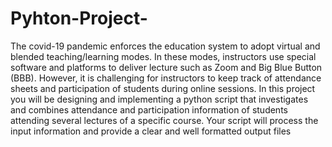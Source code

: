 # Pyhton-Project-
The covid-19 pandemic enforces the education system to adopt virtual and blended teaching/learning 
modes. In these modes, instructors use special software and platforms to deliver lecture such as Zoom 
and Big Blue Button (BBB). However, it is challenging for instructors to keep track of attendance 
sheets and participation of students during online sessions. In this project you will be designing and 
implementing a python script that investigates and combines attendance and participation information 
of students attending several lectures of a specific course. Your script will process the input 
information and provide a clear and well formatted output files
